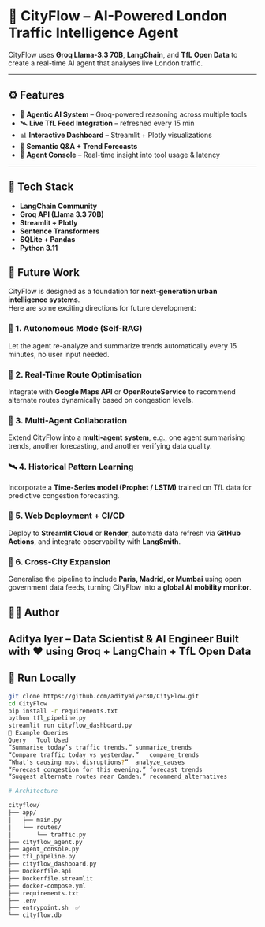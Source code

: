 # 🚦 CityFlow – AI-Powered London Traffic Intelligence Agent

CityFlow uses **Groq Llama-3.3 70B**, **LangChain**, and **TfL Open Data** to create a real-time AI agent that analyses live London traffic.

---

## ⚙️ Features
- 🧠 **Agentic AI System** – Groq-powered reasoning across multiple tools  
- 🛰 **Live TfL Feed Integration** – refreshed every 15 min  
- 📊 **Interactive Dashboard** – Streamlit + Plotly visualizations  
- 💬 **Semantic Q&A + Trend Forecasts**  
- 🧩 **Agent Console** – Real-time insight into tool usage & latency  

---

## 🧰 Tech Stack
- **LangChain Community**
- **Groq API (Llama 3.3 70B)**
- **Streamlit + Plotly**
- **Sentence Transformers**
- **SQLite + Pandas**
- **Python 3.11**

## 🔮 Future Work

CityFlow is designed as a foundation for **next-generation urban intelligence systems**.  
Here are some exciting directions for future development:

### 🧩 1. Autonomous Mode (Self-RAG)
Let the agent re-analyze and summarize trends automatically every 15 minutes, no user input needed.

### 🌆 2. Real-Time Route Optimisation
Integrate with **Google Maps API** or **OpenRouteService** to recommend alternate routes dynamically based on congestion levels.

### 🧠 3. Multi-Agent Collaboration
Extend CityFlow into a **multi-agent system**, e.g., one agent summarising trends, another forecasting, and another verifying data quality.

### 🛰 4. Historical Pattern Learning
Incorporate a **Time-Series model (Prophet / LSTM)** trained on TfL data for predictive congestion forecasting.

### 🧾 5. Web Deployment + CI/CD
Deploy to **Streamlit Cloud** or **Render**, automate data refresh via **GitHub Actions**, and integrate observability with **LangSmith**.

### 🔗 6. Cross-City Expansion
Generalise the pipeline to include **Paris, Madrid, or Mumbai** using open government data feeds, turning CityFlow into a **global AI mobility monitor**.

## 👨‍💻 Author
**Aditya Iyer – Data Scientist & AI Engineer**
**Built with ❤️ using Groq + LangChain + TfL Open Data**
---

## 🚀 Run Locally
```bash
git clone https://github.com/adityaiyer30/CityFlow.git
cd CityFlow
pip install -r requirements.txt
python tfl_pipeline.py
streamlit run cityflow_dashboard.py
🧠 Example Queries
Query	Tool Used
“Summarise today’s traffic trends.”	summarize_trends
“Compare traffic today vs yesterday.”	compare_trends
“What’s causing most disruptions?”	analyze_causes
“Forecast congestion for this evening.”	forecast_trends
“Suggest alternate routes near Camden.”	recommend_alternatives

# Architecture

cityflow/
├── app/
│   ├── main.py
│   └── routes/
│       └── traffic.py
├── cityflow_agent.py
├── agent_console.py
├── tfl_pipeline.py
├── cityflow_dashboard.py
├── Dockerfile.api
├── Dockerfile.streamlit
├── docker-compose.yml
├── requirements.txt
├── .env
├── entrypoint.sh  ✅
└── cityflow.db





